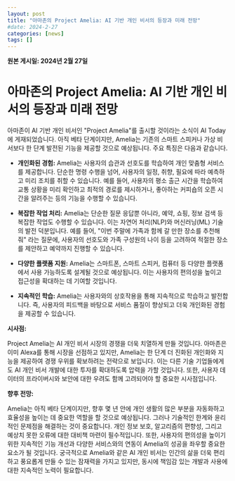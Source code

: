 ```yaml
---
layout: post
title: "아마존의 Project Amelia: AI 기반 개인 비서의 등장과 미래 전망"
#date: 2024-2-27
categories: [news]
tags: []
---
```


**원본 게시일: 2024년 2월 27일**

# 아마존의 Project Amelia: AI 기반 개인 비서의 등장과 미래 전망

아마존이 AI 기반 개인 비서인 "Project Amelia"를 출시할 것이라는 소식이 AI Today에 게재되었습니다.  아직 베타 단계이지만, Amelia는 기존의 스마트 스피커나 가상 비서보다 한 단계 발전된 기능을 제공할 것으로 예상됩니다.  주요 특징은 다음과 같습니다.


* **개인화된 경험:** Amelia는 사용자의 습관과 선호도를 학습하여 개인 맞춤형 서비스를 제공합니다.  단순한 명령 수행을 넘어, 사용자의 일정, 취향, 필요에 따라 예측하고 미리 조치를 취할 수 있습니다. 예를 들어, 사용자의 평소 출근 시간을 학습하여 교통 상황을 미리 확인하고 최적의 경로를 제시하거나, 좋아하는 커피숍의 오픈 시간을 알려주는 등의 기능을 수행할 수 있습니다.

* **복잡한 작업 처리:** Amelia는 단순한 질문 응답뿐 아니라, 예약, 쇼핑, 정보 검색 등 복잡한 작업도 수행할 수 있습니다.  이는 자연어 처리(NLP)와 머신러닝(ML) 기술의 발전 덕분입니다.  예를 들어, "이번 주말에 가족과 함께 갈 만한 장소를 추천해줘" 라는 질문에, 사용자의 선호도와 가족 구성원의 나이 등을 고려하여  적절한 장소를 제안하고 예약까지 진행할 수 있습니다.

* **다양한 플랫폼 지원:**  Amelia는 스마트폰, 스마트 스피커, 컴퓨터 등 다양한 플랫폼에서 사용 가능하도록 설계될 것으로 예상됩니다.  이는 사용자의 편의성을 높이고 접근성을 확대하는 데 기여할 것입니다.

* **지속적인 학습:** Amelia는 사용자와의 상호작용을 통해 지속적으로 학습하고 발전합니다.  즉, 사용자의 피드백을 바탕으로 서비스 품질이 향상되고 더욱 개인화된 경험을 제공할 수 있습니다.


**시사점:**

Project Amelia는 AI 개인 비서 시장의 경쟁을 더욱 치열하게 만들 것입니다.  아마존은 이미 Alexa를 통해 시장을 선점하고 있지만, Amelia는 한 단계 더 진화된 개인화와 지능을 제공하여 경쟁 우위를 확보하려는 전략으로 보입니다.  이는 다른 기술 기업들에게도  AI 개인 비서 개발에 대한 투자를 확대하도록 압력을 가할 것입니다. 또한, 사용자 데이터의 프라이버시와 보안에 대한 우려도 함께 고려되어야 할 중요한 시사점입니다.


**향후 전망:**

Amelia는 아직 베타 단계이지만, 향후 몇 년 안에  개인 생활의 많은 부분을 자동화하고 효율성을 높이는 데 중요한 역할을 할 것으로 예상됩니다.  그러나 기술적인 한계와 윤리적인 문제점을 해결하는 것이 중요합니다.  개인 정보 보호, 알고리즘의 편향성, 그리고 예상치 못한 오류에 대한 대비책 마련이 필수적입니다.  또한, 사용자의 편의성을 높이기 위한 지속적인 기능 개선과 다양한 서비스와의 연동이  Amelia의 성공을 좌우할 중요한 요소가 될 것입니다.  궁극적으로 Amelia와 같은 AI 개인 비서는 인간의 삶을 더욱 편리하고 풍요롭게 만들 수 있는 잠재력을 가지고 있지만, 동시에  책임감 있는 개발과 사용에 대한 지속적인 노력이 필요합니다.